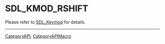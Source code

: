 # SDL_KMOD_RSHIFT

Please refer to [SDL_Keymod](SDL_Keymod) for details.

----
[CategoryAPI](CategoryAPI), [CategoryAPIMacro](CategoryAPIMacro)

